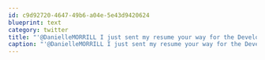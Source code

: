 ```yaml
---
id: c9d92720-4647-49b6-a04e-5e43d9420624
blueprint: text
category: twitter
title: "'@DanielleMORRILL I just sent my resume your way for the Developer Evangelist role. Let me know if you have any questions!"
caption: "'@DanielleMORRILL I just sent my resume your way for the Developer Evangelist role. Let me know if you have any questions!"
---
```

